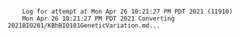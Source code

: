         Log for attempt at Mon Apr 26 10:21:27 PM PDT 2021 (11910)
        Mon Apr 26 10:21:27 PM PDT 2021 Converting 2021BIO201/KBhBIO101GeneticVariation.md...
